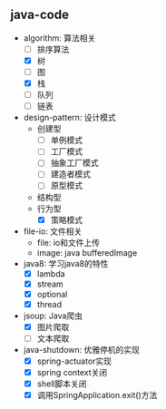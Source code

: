 ## java-code

- algorithm: 算法相关
  - [ ] 排序算法
  - [x] 树
  - [ ] 图
  - [x] 栈
  - [ ] 队列
  - [ ] 链表
- design-pattern: 设计模式
  - 创建型
    - [ ] 单例模式
    - [ ] 工厂模式
    - [ ] 抽象工厂模式
    - [ ] 建造者模式
    - [ ] 原型模式
  - 结构型
  - 行为型
    - [x] 策略模式    
- file-io: 文件相关
  - file: io和文件上传
  - image: java bufferedImage
- java8: 学习java8的特性 
  - [x] lambda
  - [x] stream
  - [x] optional
  - [x] thread
- jsoup: Java爬虫
  - [x] 图片爬取
  - [ ] 文本爬取
- java-shutdown: 优雅停机的实现
  - [x] spring-actuator实现
  - [x] spring context关闭
  - [x] shell脚本关闭
  - [x] 调用SpringApplication.exit()方法